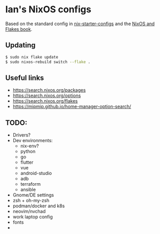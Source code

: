 # Ian's NixOS configs

Based on the standard config in [nix-starter-configs](https://github.com/Misterio77/nix-starter-configs) and the [NixOS and Flakes book](https://nixos-and-flakes.thiscute.world/).

## Updating

```bash
$ sudo nix flake update
$ sudo nixos-rebuild switch --flake .
```

## Useful links

- https://search.nixos.org/packages
- https://search.nixos.org/options
- https://search.nixos.org/flakes
- https://mipmip.github.io/home-manager-option-search/

## TODO:

- Drivers?
- Dev environments:
  - nix-env?
  - python
  - go
  - flutter
  - vue
  - android-studio
  - adb
  - terraform
  - ansible
- Gnome/DE settings
- zsh + oh-my-zsh
- podman/docker and k8s
- neovim/nvchad
- work laptop config
- fonts
-
